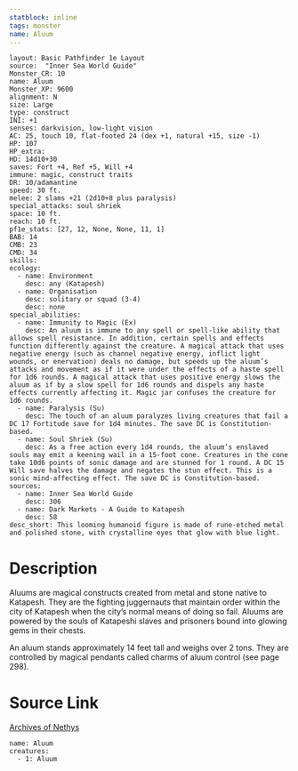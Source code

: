 ```yaml
---
statblock: inline
tags: monster
name: Aluum
---
```

```statblock
layout: Basic Pathfinder 1e Layout
source:  "Inner Sea World Guide"
Monster_CR: 10
name: Aluum
Monster_XP: 9600
alignment: N
size: Large
type: construct
INI: +1
senses: darkvision, low-light vision
AC: 25, touch 10, flat-footed 24 (dex +1, natural +15, size -1)
HP: 107
HP_extra: 
HD: 14d10+30
saves: Fort +4, Ref +5, Will +4
immune: magic, construct traits
DR: 10/adamantine
speed: 30 ft.
melee: 2 slams +21 (2d10+8 plus paralysis)
special_attacks: soul shriek
space: 10 ft.
reach: 10 ft.
pf1e_stats: [27, 12, None, None, 11, 1]
BAB: 14
CMB: 23
CMD: 34
skills: 
ecology:
  - name: Environment
    desc: any (Katapesh)
  - name: Organisation
    desc: solitary or squad (3-4)
    desc: none
special_abilities:
  - name: Immunity to Magic (Ex)
    desc: An aluum is immune to any spell or spell-like ability that allows spell resistance. In addition, certain spells and effects function differently against the creature. A magical attack that uses negative energy (such as channel negative energy, inflict light wounds, or enervation) deals no damage, but speeds up the aluum’s attacks and movement as if it were under the effects of a haste spell for 1d6 rounds. A magical attack that uses positive energy slows the aluum as if by a slow spell for 1d6 rounds and dispels any haste effects currently affecting it. Magic jar confuses the creature for 1d6 rounds.
  - name: Paralysis (Su)
    desc: The touch of an aluum paralyzes living creatures that fail a DC 17 Fortitude save for 1d4 minutes. The save DC is Constitution-based.
  - name: Soul Shriek (Su)
    desc: As a free action every 1d4 rounds, the aluum’s enslaved souls may emit a keening wail in a 15-foot cone. Creatures in the cone take 10d6 points of sonic damage and are stunned for 1 round. A DC 15 Will save halves the damage and negates the stun effect. This is a sonic mind-affecting effect. The save DC is Constitution-based.
sources:
  - name: Inner Sea World Guide
    desc: 306
  - name: Dark Markets - A Guide to Katapesh
    desc: 58
desc_short: This looming humanoid figure is made of rune-etched metal and polished stone, with crystalline eyes that glow with blue light.
```
# Description
Aluums are magical constructs created from metal and stone native to Katapesh. They are the fighting juggernauts that maintain order within the city of Katapesh when the city’s normal means of doing so fail. Aluums are powered by the souls of Katapeshi slaves and prisoners bound into glowing gems in their chests.

An aluum stands approximately 14 feet tall and weighs over 2 tons. They are controlled by magical pendants called charms of aluum control (see page 298).
# Source Link
[Archives of Nethys](https://aonprd.com/MonsterDisplay.aspx?ItemName=Aluum)
```encounter-table
name: Aluum
creatures:
  - 1: Aluum
```
